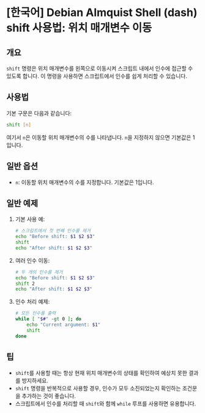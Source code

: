 # [한국어] Debian Almquist Shell (dash) shift 사용법: 위치 매개변수 이동

## 개요
`shift` 명령은 위치 매개변수를 왼쪽으로 이동시켜 스크립트 내에서 인수에 접근할 수 있도록 합니다. 이 명령을 사용하면 스크립트에서 인수를 쉽게 처리할 수 있습니다.

## 사용법
기본 구문은 다음과 같습니다:
```sh
shift [n]
```
여기서 `n`은 이동할 위치 매개변수의 수를 나타냅니다. `n`을 지정하지 않으면 기본값은 1입니다.

## 일반 옵션
- `n`: 이동할 위치 매개변수의 수를 지정합니다. 기본값은 1입니다.

## 일반 예제
1. 기본 사용 예:
   ```sh
   # 스크립트에서 첫 번째 인수를 제거
   echo "Before shift: $1 $2 $3"
   shift
   echo "After shift: $1 $2 $3"
   ```

2. 여러 인수 이동:
   ```sh
   # 두 개의 인수를 제거
   echo "Before shift: $1 $2 $3"
   shift 2
   echo "After shift: $1 $2 $3"
   ```

3. 인수 처리 예제:
   ```sh
   # 모든 인수를 출력
   while [ "$#" -gt 0 ]; do
       echo "Current argument: $1"
       shift
   done
   ```

## 팁
- `shift`를 사용할 때는 항상 현재 위치 매개변수의 상태를 확인하여 예상치 못한 결과를 방지하세요.
- `shift` 명령을 반복적으로 사용할 경우, 인수가 모두 소진되었는지 확인하는 조건문을 추가하는 것이 좋습니다.
- 스크립트에서 인수를 처리할 때 `shift`와 함께 `while` 루프를 사용하면 유용합니다.